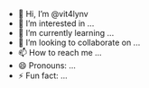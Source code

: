 - 👋 Hi, I’m @vit4lynv
- 👀 I’m interested in ...
- 🌱 I’m currently learning ...
- 💞️ I’m looking to collaborate on ...
- 📫 How to reach me ...
- 😄 Pronouns: ...
- ⚡ Fun fact: ...

<!---
vit4lynv/vit4lynv is a ✨ special ✨ repository because its `README.md` (this file) appears on your GitHub profile.
You can click the Preview link to take a look at your changes.
--->
